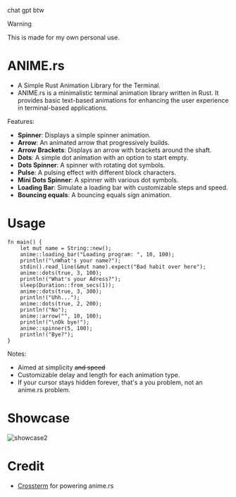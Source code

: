 chat gpt btw
> [!WARNING]
> This is made for my own personal use.
# ANIME.rs
- A Simple Rust Animation Library for the Terminal.
- ANIME.rs is a minimalistic terminal animation library written in Rust. It provides basic text-based animations for enhancing the user experience in terminal-based applications.

Features:
- **Spinner**: Displays a simple spinner animation.
- **Arrow**: An animated arrow that progressively builds.
- **Arrow Brackets**: Displays an arrow with brackets around the shaft.
- **Dots**: A simple dot animation with an option to start empty.
- **Dots Spinner**: A spinner with rotating dot symbols.
- **Pulse**: A pulsing effect with different block characters.
- **Mini Dots Spinner**: A spinner with various dot symbols.
- **Loading Bar**: Simulate a loading bar with customizable steps and speed.
- **Bouncing equals**: A bouncing equals sign animation.

# Usage
```
fn main() {
    let mut name = String::new();
    anime::loading_bar("Loading program: ", 10, 100);
    println!("\nWhat's your name?");
    stdin().read_line(&mut name).expect("Bad habit over here");
    anime::dots(true, 3, 100);
    println!("What's your Adress?");
    sleep(Duration::from_secs(1));
    anime::dots(true, 3, 300);
    println!("Uhh...");
    anime::dots(true, 2, 200);
    println!("No");
    anime::arrow("", 10, 100);
    println!("\nOk bye!");
    anime::spinner(5, 100);
    println!("Bye?");
}
```
Notes:
- Aimed at simplicity ~~and speed~~
- Customizable delay and length for each animation type.
- If your cursor stays hidden forever, that's a you problem, not an anime.rs problem.


# Showcase
![showcase2](https://github.com/user-attachments/assets/45d5cf8b-d143-4595-a206-c140982c6673)

# Credit
- [Crossterm](http://github.com/crossterm-rs/crossterm) for powering anime.rs
